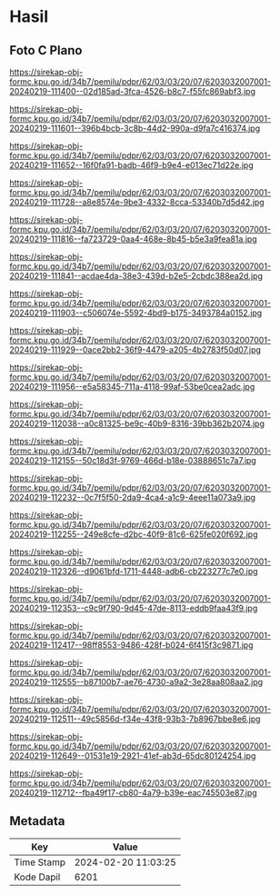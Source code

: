 # Hasil

## Foto C Plano

https://sirekap-obj-formc.kpu.go.id/34b7/pemilu/pdpr/62/03/03/20/07/6203032007001-20240219-111400--02d185ad-3fca-4526-b8c7-f55fc869abf3.jpg

https://sirekap-obj-formc.kpu.go.id/34b7/pemilu/pdpr/62/03/03/20/07/6203032007001-20240219-111601--396b4bcb-3c8b-44d2-990a-d9fa7c416374.jpg

https://sirekap-obj-formc.kpu.go.id/34b7/pemilu/pdpr/62/03/03/20/07/6203032007001-20240219-111652--16f0fa91-badb-46f9-b9e4-e013ec71d22e.jpg

https://sirekap-obj-formc.kpu.go.id/34b7/pemilu/pdpr/62/03/03/20/07/6203032007001-20240219-111728--a8e8574e-9be3-4332-8cca-53340b7d5d42.jpg

https://sirekap-obj-formc.kpu.go.id/34b7/pemilu/pdpr/62/03/03/20/07/6203032007001-20240219-111816--fa723729-0aa4-468e-8b45-b5e3a9fea81a.jpg

https://sirekap-obj-formc.kpu.go.id/34b7/pemilu/pdpr/62/03/03/20/07/6203032007001-20240219-111841--acdae4da-38e3-439d-b2e5-2cbdc388ea2d.jpg

https://sirekap-obj-formc.kpu.go.id/34b7/pemilu/pdpr/62/03/03/20/07/6203032007001-20240219-111903--c506074e-5592-4bd9-b175-3493784a0152.jpg

https://sirekap-obj-formc.kpu.go.id/34b7/pemilu/pdpr/62/03/03/20/07/6203032007001-20240219-111929--0ace2bb2-36f9-4479-a205-4b2783f50d07.jpg

https://sirekap-obj-formc.kpu.go.id/34b7/pemilu/pdpr/62/03/03/20/07/6203032007001-20240219-111956--e5a58345-711a-4118-99af-53be0cea2adc.jpg

https://sirekap-obj-formc.kpu.go.id/34b7/pemilu/pdpr/62/03/03/20/07/6203032007001-20240219-112038--a0c81325-be9c-40b9-8316-39bb362b2074.jpg

https://sirekap-obj-formc.kpu.go.id/34b7/pemilu/pdpr/62/03/03/20/07/6203032007001-20240219-112155--50c18d3f-9769-466d-b18e-03888651c7a7.jpg

https://sirekap-obj-formc.kpu.go.id/34b7/pemilu/pdpr/62/03/03/20/07/6203032007001-20240219-112232--0c7f5f50-2da9-4ca4-a1c9-4eee11a073a9.jpg

https://sirekap-obj-formc.kpu.go.id/34b7/pemilu/pdpr/62/03/03/20/07/6203032007001-20240219-112255--249e8cfe-d2bc-40f9-81c6-625fe020f692.jpg

https://sirekap-obj-formc.kpu.go.id/34b7/pemilu/pdpr/62/03/03/20/07/6203032007001-20240219-112326--d9061bfd-1711-4448-adb6-cb223277c7e0.jpg

https://sirekap-obj-formc.kpu.go.id/34b7/pemilu/pdpr/62/03/03/20/07/6203032007001-20240219-112353--c9c9f790-9d45-47de-8113-eddb9faa43f9.jpg

https://sirekap-obj-formc.kpu.go.id/34b7/pemilu/pdpr/62/03/03/20/07/6203032007001-20240219-112417--98ff8553-9486-428f-b024-6f415f3c9871.jpg

https://sirekap-obj-formc.kpu.go.id/34b7/pemilu/pdpr/62/03/03/20/07/6203032007001-20240219-112555--b87100b7-ae76-4730-a9a2-3e28aa808aa2.jpg

https://sirekap-obj-formc.kpu.go.id/34b7/pemilu/pdpr/62/03/03/20/07/6203032007001-20240219-112511--49c5856d-f34e-43f8-93b3-7b8967bbe8e6.jpg

https://sirekap-obj-formc.kpu.go.id/34b7/pemilu/pdpr/62/03/03/20/07/6203032007001-20240219-112649--01531e19-2921-41ef-ab3d-65dc80124254.jpg

https://sirekap-obj-formc.kpu.go.id/34b7/pemilu/pdpr/62/03/03/20/07/6203032007001-20240219-112712--fba49f17-cb80-4a79-b39e-eac745503e87.jpg


## Metadata

| Key        | Value               |
| ---------- | ------------------- |
| Time Stamp | 2024-02-20 11:03:25 |
| Kode Dapil | 6201                |



